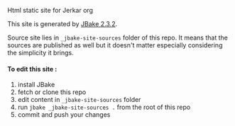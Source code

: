 Html static site for Jerkar org

This site is generated by [JBake 2.3.2](http://jbake.org/).

Source site lies in  `_jbake-site-sources` folder of this repo.
It means that the sources are published as well but it doesn't matter especially considering the simplicity it brings.

#### To edit this site :
1. install JBake
2. fetch or clone this repo
3. edit content in `_jbake-site-sources` folder
4. run `jbake _jbake-site-sources .` from the root of this repo
5. commit and push your changes



       